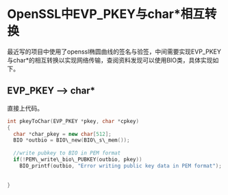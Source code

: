 # OpenSSL中EVP_PKEY与char\*相互转换

最近写的项目中使用了openssl椭圆曲线的签名与验签，中间需要实现EVP_PKEY与char\*的相互转换以实现网络传输，查阅资料发现可以使用BIO类，具体实现如下。

## EVP_PKEY --> char*
直接上代码。


```c++
int pkeyToChar(EVP_PKEY *pkey, char *cpkey)
{
  char *char_pkey = new char[512];
  BIO *outbio = BIO\_new(BIO\_s\_mem());
  
  //write pubkey to BIO in PEM format
  if(!PEM\_write\_bio\_PUBKEY(outbio, pkey))
    BIO_printf(outbio, "Error writing public key data in PEM format");
  
  
}


```

